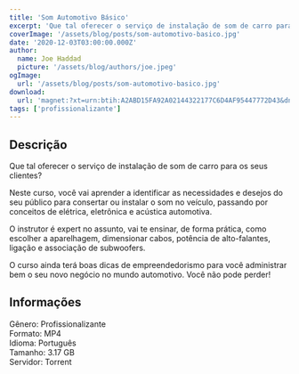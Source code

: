 ```yaml
---
title: 'Som Automotivo Básico'
excerpt: 'Que tal oferecer o serviço de instalação de som de carro para os seus clientes?   Neste curso, você vai aprender a identificar as necessidades e desejos do seu público para consertar ou instalar o som no veículo, passando por conceitos de elétrica, eletrônica e acústica automotiva.</p'
coverImage: '/assets/blog/posts/som-automotivo-basico.jpg'
date: '2020-12-03T03:00:00.000Z'
author:
  name: Joe Haddad
  picture: '/assets/blog/authors/joe.jpeg'
ogImage:
  url: '/assets/blog/posts/som-automotivo-basico.jpg'
download:
  url: 'magnet:?xt=urn:btih:A2ABD15FA92A02144322177C6D4AF95447772D43&dn=Som%20Automotivo%20B%c3%a1sico%20-%20Kleber%20Barcellos&tr=udp%3a%2f%2ftracker.openbittorrent.com%3a1337%2fannounce&tr=udp%3a%2f%2ftracker.opentrackr.org%3a1337%2fannounce'
tags: ['profissionalizante']
---
```

<h2>Descrição</h2>
<p></p><p>Que tal oferecer o serviço de instalação de som de carro para os seus clientes? </p><p>Neste curso, você vai aprender a identificar as necessidades e desejos do seu público para consertar ou instalar o som no veículo, passando por conceitos de elétrica, eletrônica e acústica automotiva.</p><p>O instrutor é expert no assunto, vai te ensinar, de forma prática, como escolher a aparelhagem, dimensionar cabos, potência de alto-falantes, ligação e associação de subwoofers.</p><p>O curso ainda terá boas dicas de empreendedorismo para você administrar bem o seu novo negócio no mundo automotivo. Você não pode perder!</p><h2>Informações</h2><p>Gênero: Profissionalizante<br/>Formato: MP4<br/>Idioma: Português<br/>Tamanho: 3.17 GB<br/>Servidor: Torrent</p>